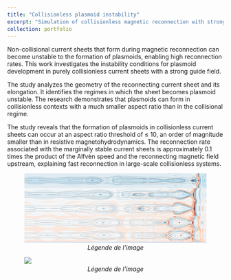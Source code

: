```yaml
---
title: "Collisionless plasmoid instability"
excerpt: "Simulation of collisionless magnetic reconnection with strong guide field <br/><img src='/images/plasmoids.png' width='400' >"
collection: portfolio
---
```



  <p>Non-collisional current sheets that form during magnetic reconnection can become unstable to the formation of plasmoids, enabling high reconnection rates. This work investigates the instability conditions for plasmoid development in purely collisionless current sheets with a strong guide field.</p>

  <p>The study analyzes the geometry of the reconnecting current sheet and its elongation. It identifies the regimes in which the sheet becomes plasmoid unstable. The research demonstrates that plasmoids can form in collisionless contexts with a much smaller aspect ratio than in the collisional regime.</p>

  <p>The study reveals that the formation of plasmoids in collisionless current sheets can occur at an aspect ratio threshold of ≤ 10, an order of magnitude smaller than in resistive magnetohydrodynamics. The reconnection rate associated with the marginally stable current sheets is approximately 0.1 times the product of the Alfvèn speed and the reconnecting magnetic field upstream, explaining fast reconnection in large-scale collisionless systems.</p>

<figure>
  <img src="/images/plasmoids.png" width="450" >
  <figcaption style="text-align: center; font-style: italic;">Légende de l'image</figcaption>
</figure>


<figure>
  <img src="/images/gif.gif" width="430">
  <figcaption style="text-align: center; font-style: italic;">Légende de l'image</figcaption>
</figure>
